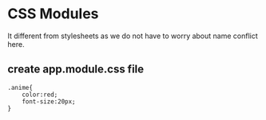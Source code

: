 # CSS Modules
It different from stylesheets as we do not have to worry about name conflict here.
## create app.module.css file
```
.anime{
    color:red;
    font-size:20px;
}
```
